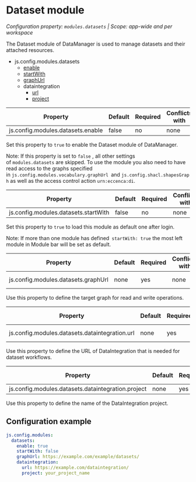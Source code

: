 # Dataset module

*Configuration property: `modules.datasets` | Scope: app-wide and per workspace*

The Dataset module of DataManager is used to manage datasets and their attached resources.

-   js.config.modules.datasets
    -   [enable](#dataset-module)
    -   [startWith](#dataset-module)
    -   [graphUrl](#dataset-module)
    -   dataintegration
        -   [url](#dataset-module)
        -   [project](#dataset-module)

| Property | Default | Required | Conflicts with | Valid values |
| -------- | ------- | -------- | -------------- | ------------ |
| js.config.modules.datasets.enable | false | no | none | boolean |

Set this property to `true` to enable the Dataset module of DataManager.

Note: If this property is set to `false` , all other settings of `modules.datasets` are skipped. To use the module you also need to have read access to the graphs specified in `js.config.modules.vocabulary.graphUrl `and `js.config.shacl.shapesGraph` as well as the access control action `urn:eccenca:di`.

| Property | Default | Required | Conflicts with | Valid values |
| -------- | ------- | -------- | -------------- | ------------ |
| js.config.modules.datasets.startWith | false | no | none | boolean |

Set this property to `true` to load this module as default one after login.

Note: If more than one module has defined` startWith: true` the most left module in Module bar will be set as default.

| Property | Default | Required | Conflicts with | Valid values |
| -------- | ------- | -------- | -------------- | ------------ |
| js.config.modules.datasets.graphUrl | none | yes | none | string (URI) |

Use this property to define the target graph for read and write operations.

| Property | Default | Required | Conflicts with | Valid values |
| -------- | ------- | -------- | -------------- | ------------ |
| js.config.modules.datasets.dataintegration.url | none | yes | none | string (URL) |

Use this property to define the URL of DataIntegration that is needed for dataset workflows.

| Property | Default | Required | Conflicts with | Valid values |
| -------- | ------- | -------- | -------------- | ------------ |
| js.config.modules.datasets.dataintegration.project | none | yes | none | string |

Use this property to define the name of the DataIntegration project.

## Configuration example

``` yaml
js.config.modules:
  datasets:
    enable: true
    startWith: false
    graphUrl: https://example.com/example/datasets/
    dataintegration:
      url: https://example.com/dataintegration/
      project: your_project_name
```